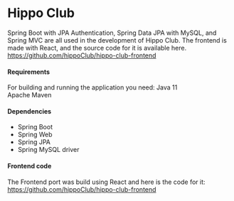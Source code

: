 # Hippo Club 
Spring Boot with JPA Authentication, Spring Data JPA with MySQL, and Spring MVC are all used in the development of Hippo Club.
The frontend is made with React, and the source code for it is available here. https://github.com/hippoClub/hippo-club-frontend

#### Requirements
For building and running the application you need:
Java 11<br/>
Apache Maven

#### Dependencies
* Spring Boot
* Spring Web
* Spring JPA
* Spring MySQL driver

#### Frontend code
The Frontend port was build using React and here is the code for it: https://github.com/hippoClub/hippo-club-frontend
